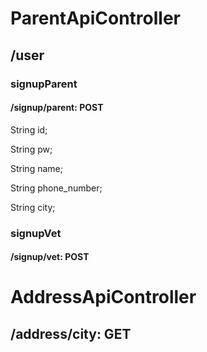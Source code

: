 # ParentApiController

## /user

### signupParent
#### /signup/parent: POST
String id;

String pw;

String name;

String phone_number;

String city;

### signupVet
#### /signup/vet: POST


# AddressApiController

## /address/city: GET
